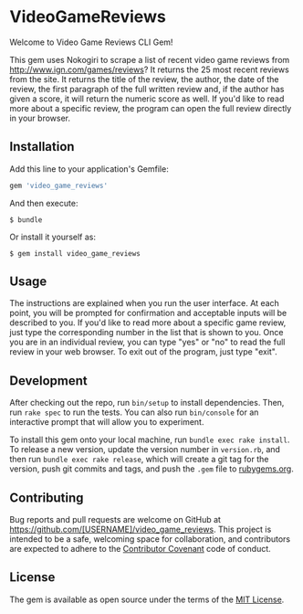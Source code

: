 # VideoGameReviews

Welcome to Video Game Reviews CLI Gem!

This gem uses Nokogiri to scrape a list of recent video game reviews from http://www.ign.com/games/reviews? It returns the 25 most recent reviews from the site. It returns the title of the review, the author, the date of the review, the first paragraph of the full written review and, if the author has given a score, it will return the numeric score as well. If you'd like to read more about a specific review, the program can open the full review directly in your browser.

## Installation

Add this line to your application's Gemfile:

```ruby
gem 'video_game_reviews'
```

And then execute:

    $ bundle

Or install it yourself as:

    $ gem install video_game_reviews

## Usage

The instructions are explained when you run the user interface. At each point, you will be prompted for confirmation and acceptable inputs will be described to you.
If you'd like to read more about a specific game review, just type the corresponding number in the list that is shown to you. Once you are in an individual review, you can type "yes" or "no" to read the full review in your web browser. To exit out of the program, just type "exit".

## Development

After checking out the repo, run `bin/setup` to install dependencies. Then, run `rake spec` to run the tests. You can also run `bin/console` for an interactive prompt that will allow you to experiment.

To install this gem onto your local machine, run `bundle exec rake install`. To release a new version, update the version number in `version.rb`, and then run `bundle exec rake release`, which will create a git tag for the version, push git commits and tags, and push the `.gem` file to [rubygems.org](https://rubygems.org).

## Contributing

Bug reports and pull requests are welcome on GitHub at https://github.com/[USERNAME]/video_game_reviews. This project is intended to be a safe, welcoming space for collaboration, and contributors are expected to adhere to the [Contributor Covenant](http://contributor-covenant.org) code of conduct.


## License

The gem is available as open source under the terms of the [MIT License](http://opensource.org/licenses/MIT).
